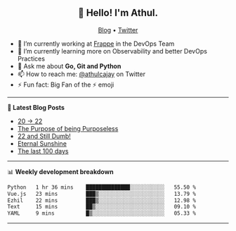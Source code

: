 <h2 align="center">👋 Hello! I'm Athul.</h2>
<p align="center">
  <a href="https://blog.athulcyriac.in">Blog</a> •
  <a href="https://twitter.com/athulcajay">Twitter</a>
</p>


- 🔭 I’m currently working at [Frappe](https://frappe.io) in the DevOps Team
- 🌱 I’m currently learning more on Observability and better DevOps Practices
- 💬 Ask me about **Go, Git and Python**
- 📫 How to reach me: [@athulcajay](https://twitter.com/athulcajay) on Twitter
- ⚡ Fun fact: Big Fan of the :zap: emoji

-------

**📝 Latest Blog Posts**

<!-- BLOG-POST-LIST:START -->
- [20 → 22](https://blog.athulcyriac.in/blog/20-and-22/)
- [The Purpose of being Purposeless](https://blog.athulcyriac.in/blog/purpose/)
- [22 and Still Dumb!](https://blog.athulcyriac.in/blog/2022/)
- [Eternal Sunshine](https://blog.athulcyriac.in/blog/college-trip/)
- [The last 100 days](https://blog.athulcyriac.in/blog/final-year/)
<!-- BLOG-POST-LIST:END -->

-------

📊 **Weekly development breakdown**
<!--START_SECTION:waka-->

```txt
Python   1 hr 36 mins    ██████████████░░░░░░░░░░░   55.50 %
Vue.js   23 mins         ███▒░░░░░░░░░░░░░░░░░░░░░   13.79 %
Ezhil    22 mins         ███▒░░░░░░░░░░░░░░░░░░░░░   12.98 %
Text     15 mins         ██▒░░░░░░░░░░░░░░░░░░░░░░   09.10 %
YAML     9 mins          █▒░░░░░░░░░░░░░░░░░░░░░░░   05.33 %
```

<!--END_SECTION:waka-->

-------
